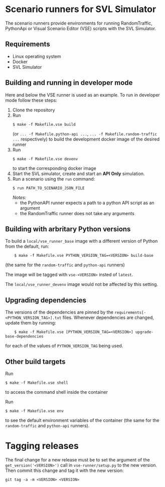 # Scenario runners for SVL Simulator

The scenario runners provide environments for running RandomTraffic, PythonApi or Visual Scenario Editor (VSE) scripts with the SVL Simulator.

## Requirements
- Linux operating system
- Docker
- SVL Simulator

## Building and running in developer mode

Here and below the VSE runner is used as an example.
To run in developer mode follow these steps:
1. Clone the repository
2. Run
    ```
    $ make -f Makefile.vse build
    ```
    (or `... -f Makefile.python-api ...`, `... -f Makefile.random-traffic ...` respectively)
    to build the development docker image of the desired runner
3. Run
    ```
    $ make -f Makefile.vse devenv
    ```
    to start the corresponding docker image
4. Start the SVL simulator, create and start an **API Only** simulation.
5. Run a scenario using the `run` command:
    ```
    $ run PATH_TO_SCENARIO_JSON_FILE
    ```
    *Notes:*
    - the PythonAPI runner expects a path to a python API script as an argument
    - the RandomTraffic runner does not take any arguments

## Building with arbritary Python versions

To build a `local/vse_runner_base` image with a different version of Python from the default, run:

```
    $ make -f Makefile.vse PYTHON_VERSION_TAG=<VERSION> build-base
```
(the same for the `random-traffic` and `python-api` runners)

The image will be tagged with `vse-<VERSION>` insted of `latest`.

The `local/vse_runner_devenv` image would not be affected by this setting.

## Upgrading dependencies

The versions of the dependencies are pinned by the `requirements[-<PYTHON_VERSION_TAG>].txt` files. Whenever dependencies are
changed, update them by running:

```
    $ make -f Makefile.vse [PYTHON_VERSION_TAG=<VERSION>] upgrade-base-dependencies
```

for each of the values of `PYTHON_VERSION_TAG` being used.

## Other build targets

Run
```
$ make -f Makefile.vse shell
```
to access the command shell inside the container

Run
```
$ make -f Makefile.vse env
```
to see the default environment variables of the container
(the same for the `random-traffic` and `python-api` runners).

# Tagging releases

The final change for a new release must be to set the argument of the
`get_version('<VERSION>')` call in `vse-runner/setup.py` to the new version.
Then commit this change and tag it with the new version:

    git tag -a -m <VERSION> <VERSION>

